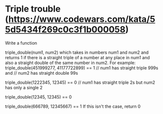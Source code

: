 # Triple trouble (https://www.codewars.com/kata/55d5434f269c0c3f1b000058)

Write a function

triple_double(num1, num2)
which takes in numbers num1 and num2 and returns 1 if there is a straight triple of a number at any place in num1 and also a straight double of the same number in num2.
For example:
triple_double(451999277, 41177722899) == 1 // num1 has straight triple 999s and 
                                          // num2 has straight double 99s

triple_double(1222345, 12345) == 0 // num1 has straight triple 2s but num2 has only a single 2

triple_double(12345, 12345) == 0

triple_double(666789, 12345667) == 1
If this isn't the case, return 0